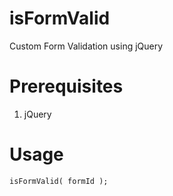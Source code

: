 isFormValid
===========

Custom Form Validation using jQuery

# Prerequisites

1. jQuery

# Usage

```
isFormValid( formId );
```
